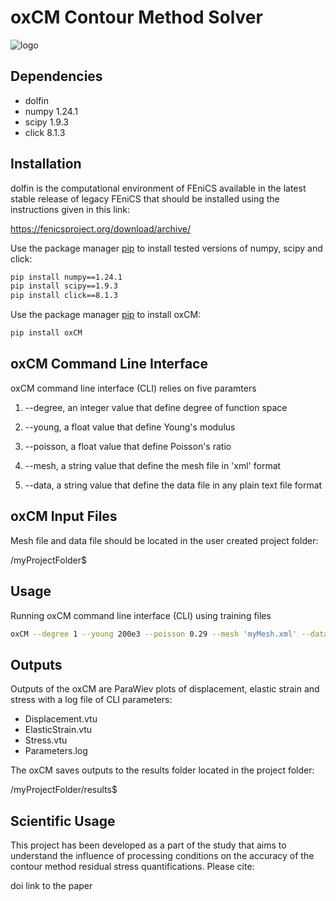 # oxCM Contour Method Solver
![logo](https://raw.githubusercontent.com/fffatttihhh/oxCM/main/oxCM_logo.png)

## Dependencies
* dolfin
* numpy 1.24.1
* scipy 1.9.3
* click 8.1.3


## Installation
dolfin is the computational environment of FEniCS available in the latest stable release of legacy FEniCS that should be installed using the instructions given in this link:

https://fenicsproject.org/download/archive/

Use the package manager [pip](https://pip.pypa.io/en/stable/) to install tested versions of numpy, scipy and click:

```bash
pip install numpy==1.24.1
pip install scipy==1.9.3
pip install click==8.1.3
```

Use the package manager [pip](https://pip.pypa.io/en/stable/) to install oxCM:

```bash
pip install oxCM
```

## oxCM Command Line Interface
oxCM command line interface (CLI) relies on five paramters

1. --degree, an integer value that define degree of function space

2. --young, a float value that define Young's modulus

3. --poisson, a float value that define Poisson's ratio

4. --mesh, a string value that define the mesh file in 'xml' format

5. --data, a string value that define the data file in any plain text file format

## oxCM Input Files
Mesh file and data file should be located in the user created project folder:

/myProjectFolder$

## Usage
Running oxCM command line interface (CLI) using training files

```bash
oxCM --degree 1 --young 200e3 --poisson 0.29 --mesh 'myMesh.xml' --data 'myData.txt'
```

## Outputs
Outputs of the oxCM are ParaWiev plots of displacement, elastic strain and stress with a log file of CLI parameters:

* Displacement.vtu
* ElasticStrain.vtu
* Stress.vtu
* Parameters.log

The oxCM saves outputs to the results folder located in the project folder:

/myProjectFolder/results$

## Scientific Usage
This project has been developed as a part of the study that aims to understand the influence of processing conditions on the accuracy of the contour method residual stress quantifications. Please cite:

doi link to the paper
